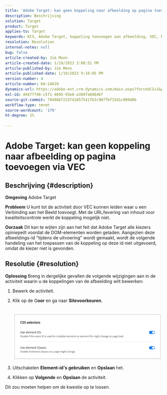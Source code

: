 ```yaml
---
title: 'Adobe Target: kan geen koppeling naar afbeelding op pagina toevoegen via VEC'
description: Beschrijving
solution: Target
product: Target
applies-to: Target
keywords: KCS, Adobe Target, koppeling toevoegen aan afbeelding, VEC, Element-id's gebruiken
resolution: Resolution
internal-notes: null
bug: false
article-created-by: Jim Menn
article-created-date: 1/19/2023 3:08:51 PM
article-published-by: Jim Menn
article-published-date: 1/19/2023 9:16:05 PM
version-number: 4
article-number: KA-14639
dynamics-url: https://adobe-ent.crm.dynamics.com/main.aspx?forceUCI=1&pagetype=entityrecord&etn=knowledgearticle&id=7834022c-0b98-ed11-aad1-6045bd0065f9
exl-id: d447f746-c5f1-4695-93e8-a384fa6864bf
source-git-commit: 794866f215f41057541fb1c907fbf32d1c009d8b
workflow-type: tm+mt
source-wordcount: '179'
ht-degree: 1%

---
```


# Adobe Target: kan geen koppeling naar afbeelding op pagina toevoegen via VEC

## Beschrijving {#description}


<b>Omgeving</b>
Adobe Target

<b>Probleem</b>
U kunt tot de activiteit door VEC kunnen leiden waar u een Verbinding aan het Beeld toevoegt.
Met de URL/levering van inhoud voor kwaliteitscontrole werkt de koppeling mogelijk niet.

<b>Oorzaak</b>
Dit kan te wijten zijn aan het feit dat Adobe Target alle kiezers opiniepeilt voordat de DOM-elementen worden geladen. Aangezien deze afbeeldings-id &quot;tijdens de uitvoering&quot; wordt gemaakt, wordt de volgende handeling van het toepassen van de koppeling op deze id niet uitgevoerd, omdat de kiezer niet is gevonden.


## Resolutie {#resolution}


<b>Oplossing</b>
Breng in dergelijke gevallen de volgende wijzigingen aan in de activiteit waarin u de koppelingen van de afbeelding wilt bewerken:

1. Bewerk de activiteit.
2. Klik op de G<b>oor</b> en ga naar <b>Sitevoorkeuren</b>.

       ![](assets/0154a0e2-0b98-ed11-aad1-6045bd0065f9.png)






































3. Uitschakelen <b>Element-id&#39;s gebruiken</b> en <b>Opslaan</b> het.
4. Klikken op <b>Volgende</b> en <b>Opslaan</b> de activiteit.


Dit zou moeten helpen om de kwestie op te lossen.
